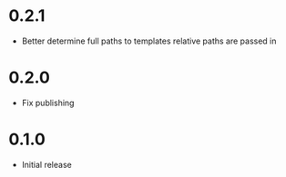 # 0.2.1

- Better determine full paths to templates relative paths are passed in

# 0.2.0

- Fix publishing

# 0.1.0

- Initial release
